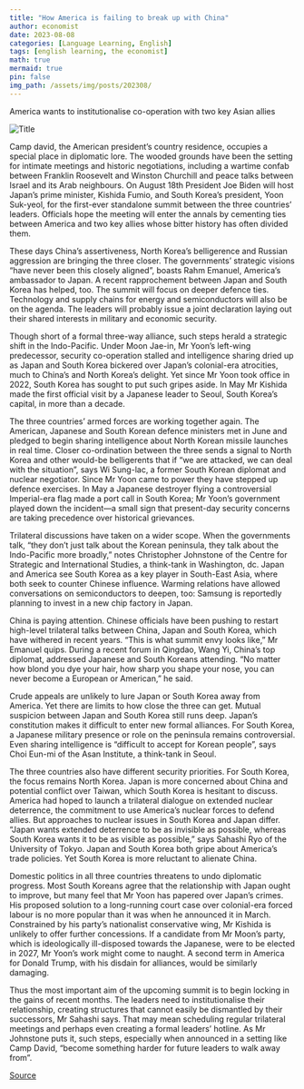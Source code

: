```yaml
---
title: "How America is failing to break up with China"
author: economist
date: 2023-08-08
categories: [Language Learning, English]
tags: [english learning, the economist]
math: true
mermaid: true
pin: false
img_path: /assets/img/posts/202308/
---
```


America wants to institutionalise co-operation with two key Asian allies

![Title](20230812_FND001.webp)

Camp david, the American president’s country residence, occupies a special place in diplomatic lore. The wooded grounds have been the setting for intimate meetings and historic negotiations, including a wartime confab between Franklin Roosevelt and Winston Churchill and peace talks between Israel and its Arab neighbours. On August 18th President Joe Biden will host Japan’s prime minister, Kishida Fumio, and South Korea’s president, Yoon Suk-yeol, for the first-ever standalone summit between the three countries’ leaders. Officials hope the meeting will enter the annals by cementing ties between America and two key allies whose bitter history has often divided them.

These days China’s assertiveness, North Korea’s belligerence and Russian aggression are bringing the three closer. The governments’ strategic visions “have never been this closely aligned”, boasts Rahm Emanuel, America’s ambassador to Japan. A recent rapprochement between Japan and South Korea has helped, too. The summit will focus on deeper defence ties. Technology and supply chains for energy and semiconductors will also be on the agenda. The leaders will probably issue a joint declaration laying out their shared interests in military and economic security.

Though short of a formal three-way alliance, such steps herald a strategic shift in the Indo-Pacific. Under Moon Jae-in, Mr Yoon’s left-wing predecessor, security co-operation stalled and intelligence sharing dried up as Japan and South Korea bickered over Japan’s colonial-era atrocities, much to China’s and North Korea’s delight. Yet since Mr Yoon took office in 2022, South Korea has sought to put such gripes aside. In May Mr Kishida made the first official visit by a Japanese leader to Seoul, South Korea’s capital, in more than a decade.

The three countries’ armed forces are working together again. The American, Japanese and South Korean defence ministers met in June and pledged to begin sharing intelligence about North Korean missile launches in real time. Closer co-ordination between the three sends a signal to North Korea and other would-be belligerents that if “we are attacked, we can deal with the situation”, says Wi Sung-lac, a former South Korean diplomat and nuclear negotiator. Since Mr Yoon came to power they have stepped up defence exercises. In May a Japanese destroyer flying a controversial Imperial-era flag made a port call in South Korea; Mr Yoon’s government played down the incident—a small sign that present-day security concerns are taking precedence over historical grievances.

Trilateral discussions have taken on a wider scope. When the governments talk, “they don’t just talk about the Korean peninsula, they talk about the Indo-Pacific more broadly,” notes Christopher Johnstone of the Centre for Strategic and International Studies, a think-tank in Washington, dc. Japan and America see South Korea as a key player in South-East Asia, where both seek to counter Chinese influence. Warming relations have allowed conversations on semiconductors to deepen, too: Samsung is reportedly planning to invest in a new chip factory in Japan.

China is paying attention. Chinese officials have been pushing to restart high-level trilateral talks between China, Japan and South Korea, which have withered in recent years. “This is what summit envy looks like,” Mr Emanuel quips. During a recent forum in Qingdao, Wang Yi, China’s top diplomat, addressed Japanese and South Koreans attending. “No matter how blond you dye your hair, how sharp you shape your nose, you can never become a European or American,” he said.

Crude appeals are unlikely to lure Japan or South Korea away from America. Yet there are limits to how close the three can get. Mutual suspicion between Japan and South Korea still runs deep. Japan’s constitution makes it difficult to enter new formal alliances. For South Korea, a Japanese military presence or role on the peninsula remains controversial. Even sharing intelligence is “difficult to accept for Korean people”, says Choi Eun-mi of the Asan Institute, a think-tank in Seoul.

The three countries also have different security priorities. For South Korea, the focus remains North Korea. Japan is more concerned about China and potential conflict over Taiwan, which South Korea is hesitant to discuss. America had hoped to launch a trilateral dialogue on extended nuclear deterrence, the commitment to use America’s nuclear forces to defend allies. But approaches to nuclear issues in South Korea and Japan differ. “Japan wants extended deterrence to be as invisible as possible, whereas South Korea wants it to be as visible as possible,” says Sahashi Ryo of the University of Tokyo. Japan and South Korea both gripe about America’s trade policies. Yet South Korea is more reluctant to alienate China.

Domestic politics in all three countries threatens to undo diplomatic progress. Most South Koreans agree that the relationship with Japan ought to improve, but many feel that Mr Yoon has papered over Japan’s crimes. His proposed solution to a long-running court case over colonial-era forced labour is no more popular than it was when he announced it in March. Constrained by his party’s nationalist conservative wing, Mr Kishida is unlikely to offer further concessions. If a candidate from Mr Moon’s party, which is ideologically ill-disposed towards the Japanese, were to be elected in 2027, Mr Yoon’s work might come to naught. A second term in America for Donald Trump, with his disdain for alliances, would be similarly damaging.

Thus the most important aim of the upcoming summit is to begin locking in the gains of recent months. The leaders need to institutionalise their relationship, creating structures that cannot easily be dismantled by their successors, Mr Sahashi says. That may mean scheduling regular trilateral meetings and perhaps even creating a formal leaders’ hotline. As Mr Johnstone puts it, such steps, especially when announced in a setting like Camp David, “become something harder for future leaders to walk away from”.

[Source](https://www.economist.com/asia/2023/08/10/why-joe-biden-will-host-japan-and-south-koreas-leaders-at-camp-david)